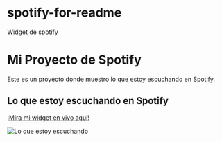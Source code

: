 # spotify-for-readme
Widget de spotify

# Mi Proyecto de Spotify

Este es un proyecto donde muestro lo que estoy escuchando en Spotify.

## Lo que estoy escuchando en Spotify

[¡Mira mi widget en vivo aquí!](https://spotify-for-readme-psi.vercel.app)

![Lo que estoy escuchando](https://tu-repositorio.com/ruta/a/tu-imagen.png) <!-- Reemplaza esto con la URL de la imagen si decides usar una captura de pantalla -->
